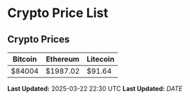 # Crypto Price List

## Crypto Prices
| Bitcoin | Ethereum | Litecoin |
| ------- | -------- | -------- |
| $84004 | $1987.02 | $91.64 |
**Last Updated:** 2025-03-22 22:30 UTC
**Last Updated:** $DATE$
